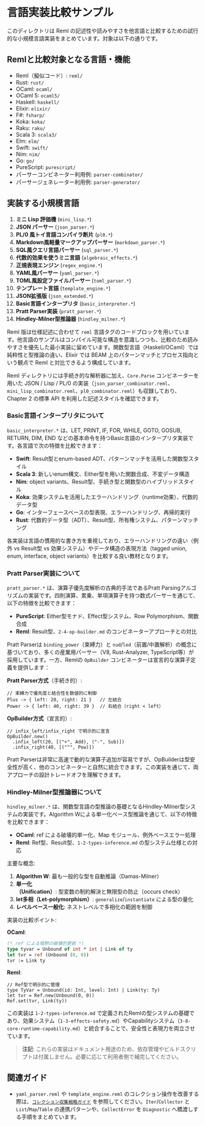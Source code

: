 # 言語実装比較サンプル

このディレクトリは Reml の記述性や読みやすさを他言語と比較するための試行的な小規模言語実装をまとめています。対象は以下の通りです。

## Remlと比較対象となる言語・機能

- Reml（擬似コード）: `reml/`
- Rust: `rust/`
- OCaml: `ocaml/`
- OCaml 5: `ocaml5/`
- Haskell: `haskell/`
- Elixir: `elixir/`
- F#: `fsharp/`
- Koka: `koka/`
- Raku: `raku/`
- Scala 3: `scala3/`
- Elm: `elm/`
- Swift: `swift/`
- Nim: `nim/`
- Go: `go/`
- PureScript: `purescript/`
- パーサーコンビネーター利用例: `parser-combinator/`
- パーサージェネレーター利用例: `parser-generator/`

## 実装する小規模言語

1. **ミニ Lisp 評価機** (`mini_lisp.*`)
2. **JSON パーサー** (`json_parser.*`)
3. **PL/0 風トイ言語コンパイラ断片** (`pl0.*`)
4. **Markdown風軽量マークアップパーサー** (`markdown_parser.*`)
5. **SQL風クエリ言語パーサー** (`sql_parser.*`)
6. **代数的効果を使うミニ言語** (`algebraic_effects.*`)
7. **正規表現エンジン** (`regex_engine.*`)
8. **YAML風パーサー** (`yaml_parser.*`)
9. **TOML風設定ファイルパーサー** (`toml_parser.*`)
10. **テンプレート言語** (`template_engine.*`)
11. **JSON拡張版** (`json_extended.*`)
12. **Basic言語インタープリタ** (`basic_interpreter.*`)
13. **Pratt Parser実装** (`pratt_parser.*`)
14. **Hindley-Milner型推論器** (`hindley_milner.*`)

Reml 版は仕様記述に合わせて `reml` 言語タグのコードブロックを用いています。他言語のサンプルはコンパイル可能な構造を意識しつつも、比較のため読みやすさを優先した最小実装に留めています。関数型言語（Haskell/OCaml）では純粋性と型推論の違い、Elixir では BEAM 上のパターンマッチとプロセス指向という観点で Reml と対比できるよう構成しています。

Reml ディレクトリには手続き的な解析器に加え、`Core.Parse` コンビネーターを用いた JSON / Lisp / PL/0 の実装（`json_parser_combinator.reml`、`mini_lisp_combinator.reml`、`pl0_combinator.reml`）も収録しており、Chapter 2 の標準 API を利用した記述スタイルを確認できます。

### Basic言語インタープリタについて

`basic_interpreter.*` は、LET, PRINT, IF, FOR, WHILE, GOTO, GOSUB, RETURN, DIM, END などの基本命令を持つBasic言語のインタープリタ実装です。各言語で次の特徴を比較できます：

- **Swift**: Result型とenum-based ADT、パターンマッチを活用した関数型スタイル
- **Scala 3**: 新しいenum構文、Either型を用いた関数合成、不変データ構造
- **Nim**: object variants、Result型、手続き型と関数型のハイブリッドスタイル
- **Koka**: 効果システムを活用したエラーハンドリング（runtime効果）、代数的データ型
- **Go**: インターフェースベースの型表現、エラーハンドリング、再帰的実行
- **Rust**: 代数的データ型（ADT）、Result型、所有権システム、パターンマッチング

各実装は言語の慣用的な書き方を重視しており、エラーハンドリングの違い（例外 vs Result型 vs 効果システム）やデータ構造の表現方法（tagged union, enum, interface, object variants）を比較する良い教材となります。

### Pratt Parser実装について

`pratt_parser.*` は、演算子優先度解析の古典的手法であるPratt Parsingアルゴリズムの実装です。四則演算、累乗、単項演算子を持つ数式パーサーを通じて、以下の特徴を比較できます：

- **PureScript**: Either型モナド、Effect型システム、Row Polymorphism、関数合成
- **Reml**: Result型、`2-4-op-builder.md` のコンビネーターアプローチとの対比

Pratt Parserは `binding_power`（束縛力）と `nud`/`led`（前置/中置解析）の概念に基づいており、多くの産業用パーサー（V8, Rust-Analyzer, TypeScript等）が採用しています。一方、Remlの `OpBuilder` コンビネーターは宣言的な演算子定義を提供します：

**Pratt Parser方式**（手続き的）:

```reml
// 束縛力で優先度と結合性を数値的に制御
Plus -> { left: 20, right: 21 }   // 左結合
Power -> { left: 40, right: 39 }  // 右結合（right < left）
```

**OpBuilder方式**（宣言的）:

```reml
// infix_left/infix_right で明示的に宣言
OpBuilder.new()
  .infix_left(20, [("+", Add), ("-", Sub)])
  .infix_right(40, [("^", Pow)])
```

Pratt Parserは非常に高速で動的な演算子追加が容易ですが、OpBuilderは型安全性が高く、他のコンビネーターと自然に統合できます。この実装を通じて、両アプローチの設計トレードオフを理解できます。

### Hindley-Milner型推論器について

`hindley_milner.*` は、関数型言語の型推論の基礎となるHindley-Milner型システムの実装です。Algorithm Wによる単一化ベース型推論を通じて、以下の特徴を比較できます：

- **OCaml**: ref による破壊的単一化、Map モジュール、例外ベースエラー処理
- **Reml**: Ref型、Result型、`1-2-types-inference.md` の型システム仕様との対応

主要な概念:

1. **Algorithm W**: 最も一般的な型を自動推論（Damas-Milner）
2. **単一化（Unification）**: 型変数の制約解決と無限型の防止（occurs check）
3. **let多相（Let-polymorphism）**: `generalize`/`instantiate` による型の量化
4. **レベルベース一般化**: ネストレベルで多相化の範囲を制御

実装の比較ポイント:

**OCaml**:

```ocaml
(* ref による暗黙の破壊的更新 *)
type tyvar = Unbound of int * int | Link of ty
let tvr = ref (Unbound (0, 0))
tvr := Link ty
```

**Reml**:

```reml
// Ref型で明示的に管理
type TyVar = Unbound(id: Int, level: Int) | Link(ty: Ty)
let tvr = Ref.new(Unbound(0, 0))
Ref.set(tvr, Link(ty))
```

この実装は `1-2-types-inference.md` で定義されたRemlの型システムの基礎であり、効果システム（`1-3-effects-safety.md`）やCapabilityシステム（`3-8-core-runtime-capability.md`）と統合することで、安全性と表現力を両立させています。

> **注記**: これらの実装はドキュメント用途のため、依存管理やビルドスクリプトは付属しません。必要に応じて利用者側で補完してください。

## 関連ガイド

- `yaml_parser.reml` や `template_engine.reml` のコレクション操作を改善する際は、[`コレクション収集戦略ガイド`](../../guides/collection-pipeline-guide.md) を参照してください。`Iter`/`Collector` と `List`/`Map`/`Table` の連携パターンや、`CollectError` を `Diagnostic` へ橋渡しする手順をまとめています。
